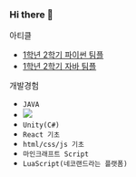 ### Hi there 👋

아티클
- <a href="https://blog.naver.com/bubbletea03/222950989285">1학년 2학기 파이썬 팀플</a>
- <a href="https://blog.naver.com/bubbletea03/222965469584">1학년 2학기 자바 팀플</a>

개발경험
- `JAVA`
- <img src="https://img.shields.io/badge/Python-3766AB?style=flat-square&logo=Python&logoColor=white"/>
- `Unity(C#)`
- `React 기초`
- `html/css/js 기초` 
- `마인크래프트 Script` 
- `LuaScript(네코랜드라는 플랫폼)`
